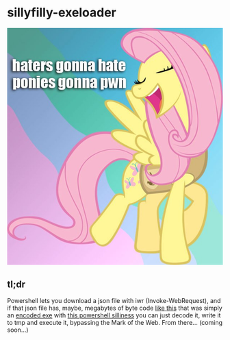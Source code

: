 # sillyfilly-exeloader
![pwnies-gonna-pwn](resources/pwnies.png)

## tl;dr
Powershell lets you download a json file with iwr (Invoke-WebRequest), and if that json file has, maybe, megabytes of byte code [like this](sillyfilly.json) that was simply an [encoded exe](shellexe/) with [this powershell silliness](shellcode_reader.ps1) you can just decode it, write it to tmp and execute it, bypassing the Mark of the Web.
From there... (coming soon...)